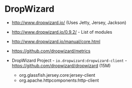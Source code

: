 # DropWizard
- http://www.dropwizard.io/ (Uses Jetty, Jersey, Jackson)
- http://www.dropwizard.io/0.9.2/ - List of modules
- http://www.dropwizard.io/manual/core.html
- https://github.com/dropwizard/metrics

- DropWizard Project - `io.dropwizard:dropwizard-client` - https://github.com/dropwizard/dropwizard (15M)
  + org.glassfish.jersey.core:jersey-client
  + org.apache.httpcomponents:http-client
